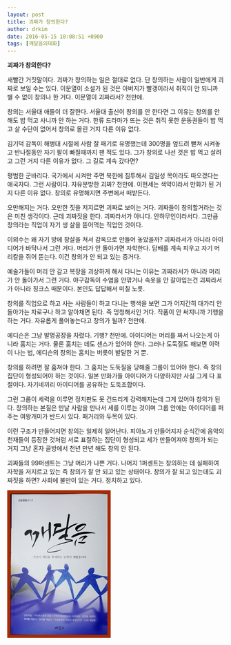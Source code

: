 ```yaml
---
layout: post
title: 괴짜가 창의한다?
author: drkim
date: 2016-05-15 18:08:51 +0900
tags: [깨달음의대화]
---
```

**괴짜가 창의한다?**

  


새빨간 거짓말이다. 괴짜가 창의하는 일은 절대로 없다. 단 창의하는 사람이 일반에게 괴짜로 보일 수는 있다. 이문열이 소설가 된 것은 아버지가 빨갱이라서 취직이 안 되니까 별 수 없이 창의나 한 거다. 이문열이 괴짜라서? 천만에. 

  


창의는 서울대 애들이 더 잘한다. 서울대 출신이 창의를 안 한다면 그 이유는 창의를 안 해도 밥 먹고 사니까 안 하는 거다. 한류 드라마가 뜨는 것은 취직 못한 운동권들이 밥 먹고 살 수단이 없어서 창의로 몰린 거지 다른 이유 없다.

  


김기덕 감독이 해병대 시절에 사람 잘 패기로 유명했는데 300명을 엎드려 뻗쳐 시켜놓고 반나절동안 자기 팔이 빠질때까지 팬 적도 있다. 그가 창의로 나선 것은 밥 먹고 살려고 그런 거지 다른 이유가 없다. 그 길로 계속 갔다면? 

  


평범한 군바리다. 국가에서 시켜만 주면 북한에 침투해서 김일성 목이라도 따오겠다는 애국자다. 그런 사람이다. 자유분방한 괴짜? 천만에. 이현세는 색약이라서 만화가 된 거지 다른 이유 없다. 창의로 유명해지면 주변에서 떠받든다. 

  


오만해지는 거다. 오만한 짓을 저지르면 괴짜로 보이는 거다. 괴짜들이 창의할거라는 것은 미친 생각이다. 근데 괴짜짓을 한다. 괴짜라서가 아니다. 안하무인이라서다. 그만큼 창의라는 직업이 자기 생 살을 뜯어먹는 직업인 것이다. 

  


이외수는 왜 자기 방에 창살을 쳐서 감옥으로 만들어 놓았을까? 괴짜라서가 아니라 아이디어가 바닥나서 그런 거다. 머리가 안 돌아가면 자학한다. 담배를 계속 피우고 자기 머리칼을 쥐어 뜯는다. 이건 창의가 안 되고 있는 증거다. 

  


예술가들이 머리 안 감고 복장을 괴상하게 해서 다니는 이유는 괴짜라서가 아니라 머리가 안 돌아가서 그런 거다. 야구감독이 수염을 안깎거나 속옷을 안 갈아입는건 괴짜라서가 아니라 징크스 때문이다. 본인도 답답해서 미칠 노릇.

  


창의를 직업으로 하고 사는 사람들이 하고 다니는 행색을 보면 그가 어지간히 대가리 안 돌아가는 자로구나 하고 알아채면 된다. 즉 멍청해서인 거다. 작품이 안 써지니까 기행을 하는 거다. 자유롭게 풀어놓는다고 창의가 될까? 천만에.

  


에디슨은 그냥 발명공장을 차렸다. 기행? 천만에. 아이디어는 머리를 짜서 나오는게 아니라 훔치는 거다. 물론 훔치는 데도 센스가 있어야 한다. 그러나 도둑질도 해보면 이력이 나는 법, 에디슨의 창의는 훔치는 버릇이 발달한 거 뿐. 

  


창의를 하려면 잘 훔쳐야 한다. 그 훔치는 도둑질을 당해줄 그룹이 있어야 한다. 즉 창의집단이 형성되어야 하는 것이다. 일본 만화가들 아이디어가 다양하지만 사실 그게 다 표절이다. 자기네끼리 아이디어를 공유하는 도둑조합이다.

  


그런 그룹이 세력을 이루면 정치판도 못 건드리게 강력해지는데 그게 있어야 창의가 된다. 창의하는 본질은 만날 사람을 만나서 세를 이루는 것이며 그룹 안에는 아이디어를 퍼주는 여왕개미가 반드시 있다. 패거리와 두목이 있다.

  


이런 구조가 만들어지면 창의는 일제히 일어난다. 피아노가 만들어지자 순식간에 음악의 천재들이 등장한 것처럼 서로 표절하는 집단이 형성되고 세가 만들어져야 창의가 되는 거지 그냥 혼자 골방에서 천년 만년 해도 창의 안 된다. 

  


괴짜들의 99퍼센트는 그냥 머리가 나쁜 거다. 나머지 1퍼센트는 창의하는 데 실패하여 자학을 저지르고 있는 즉 창의가 잘 안 되고 있는 상태이다. 창의가 잘 되고 있는데도 괴짜짓을 하면? 사회에 불만이 있는 거다. 정치하고 있다. 

  



 ![](/files/attach/images/198/495/709/aDSC01523.JPG)